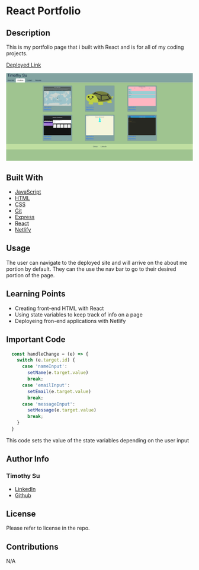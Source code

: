# React Portfolio

## Description
This is my portfolio page that i built with React and is for all of my coding projects. 

[Deployed Link](https://main--timothy-su-portfolio.netlify.app/)

![Portfolio Page](./src/assets/portfolio.png)

## Built With
* [JavaScript](https://developer.mozilla.org/en-US/docs/Web/JavaScript)
* [HTML](https://developer.mozilla.org/en-US/docs/Web/HTML)
* [CSS](https://developer.mozilla.org/en-US/docs/Web/CSS)
* [Git](https://git-scm.com/)
* [Express](https://expressjs.com/en/guide/routing.html)
* [React](https://react.dev/learn)
* [Netlify](https://docs.netlify.com/?_gl=1%2a8ipq6z%2a_gcl_au%2aNDg0ODU1MzcxLjE2OTM2MjkzNjY.)

## Usage
The user can navigate to the deployed site and will arrive on the about me portion by default. They can the use the nav bar to go to their desired portion of the page.

## Learning Points
* Creating front-end HTML with React
* Using state variables to keep track of info on a page
* Deployeing fron-end applications with Netlify


## Important Code
```js
  const handleChange = (e) => {
    switch (e.target.id) {
      case 'nameInput':
        setName(e.target.value)
        break;
      case 'emailInput':
        setEmail(e.target.value)
        break;
      case 'messageInput':
        setMessage(e.target.value)
        break;
    }
  }
```
This code sets the value of the state variables depending on the user input

## Author Info

### Timothy Su

* [LinkedIn](https://www.linkedin.com/in/timothysu1/)
* [Github](https://github.com/timothysu1)

## License

Please refer to license in the repo. 

## Contributions
N/A
